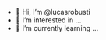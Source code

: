 - 👋 Hi, I’m @lucasrobusti
- 👀 I’m interested in ...
- 🌱 I’m currently learning ...

<!---
lucasrobusti/lucasrobusti is a ✨ special ✨ repository because its `README.md` (this file) appears on your GitHub profile.
You can click the Preview link to take a look at your changes.
--->
